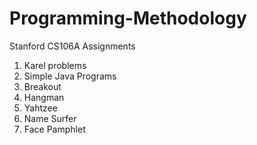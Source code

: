 Programming-Methodology
=======================

Stanford CS106A Assignments

1) Karel problems
2) Simple Java Programs
3) Breakout
4) Hangman
5) Yahtzee
6) Name Surfer
7) Face Pamphlet
